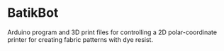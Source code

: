 # BatikBot
Arduino program and 3D print files for controlling a 2D polar-coordinate printer for creating fabric patterns with dye resist.
